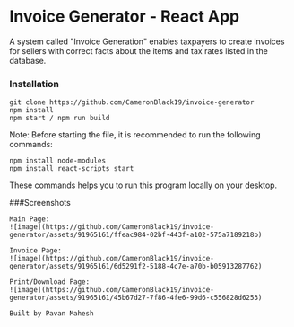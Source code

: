 # Invoice Generator - React App 

A system called "Invoice Generation" enables taxpayers to create invoices for sellers with correct facts about the items and tax rates listed in the database.

### Installation
```
git clone https://github.com/CameronBlack19/invoice-generator
npm install
npm start / npm run build
```
Note: Before starting the file, it is recommended to run the following commands:
```
npm install node-modules
npm install react-scripts start
```
These commands helps you to run this program locally on your desktop.

###Screenshots
```
Main Page:
![image](https://github.com/CameronBlack19/invoice-generator/assets/91965161/ffeac984-02bf-443f-a102-575a7189218b)

Invoice Page:
![image](https://github.com/CameronBlack19/invoice-generator/assets/91965161/6d5291f2-5188-4c7e-a70b-b05913287762)

Print/Download Page:
![image](https://github.com/CameronBlack19/invoice-generator/assets/91965161/45b67d27-7f86-4fe6-99d6-c556828d6253)
```

```Built by Pavan Mahesh```
